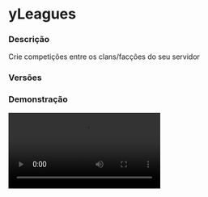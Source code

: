 # yLeagues
<secondary-label ref="utility"/>

### Descrição
Crie competições entre os clans/facções do seu servidor

### Versões
<secondary-label ref="1.8"/>
<secondary-label ref="1.9"/>
<secondary-label ref="1.10"/>
<secondary-label ref="1.11"/>
<secondary-label ref="1.12"/>
<secondary-label ref="1.13"/>
<secondary-label ref="1.14"/>
<secondary-label ref="1.15"/>
<secondary-label ref="1.16"/>
<secondary-label ref="1.17"/>
<secondary-label ref="1.18"/>
<secondary-label ref="1.19"/>
<secondary-label ref="1.20"/>
<secondary-label ref="1.21"/>

### Demonstração
<video src="//www.youtube.com/watch?v=QZIZB6sKD1c"/>


<chapter title="Comandos" id="commands" collapsible="true">
<code-block lang="plain text">/liga - Abre o menu principal
/liga help - Envia a mensagem de ajuda
/liga add - Adiciona pontos para um clan
/liga remove - Remove pontos de um clan
/liga set - Seta pontos para um clan
/liga finalizar - Recarrega as configurações
/liga reload - Recarrega as configurações</code-block>
</chapter>

<chapter title="Permissões" id="permissions" collapsible="true">
<code-block lang="plain text">yleagues.use - Permissão para o /liga
yleagues.finish - Permissão para o /liga finalizar
yleagues.points.add - Permissão para o /liga add
yleagues.points.remove - Permissão para o /liga remove
yleagues.points.set - Permissão para o /liga set
yleagues.admin.reload - Permissão para o /liga reload</code-block>
</chapter>

## Placeholders
<primary-label ref="placeholders"/>

Aqui estão as placeholders disponíveis para utilização com este plugin. Consulte-as para entender como utilizá-las corretamente.

<code-block lang="plain text" ignore-vars="true">
%yleagues_points% - Retorna a quantia total de pontos do clan
%yleagues_points_raw% - Retorna a quantia total de pontos do clan sem formatar
%yleagues_rank% - Retorna o rank (patente) do clan
%yleagues_medal_enemy-of-life% - Retorna a tag da medalha de inimigo da vida (maior número de mortes na última liga)
%yleagues_medal_hard-to-kill% - Retorna a tag da medalha de duro de matar (maior número de kills na última liga)
</code-block>

## Chat
<primary-label ref="chat"/>

Esta seção apresenta as placeholders disponíveis para utilização no chat. Consulte-as para compreender como aplicá-las de maneira eficaz.

<code-block lang="plain text">
{yleagues_rank} - Retorna o rank (patente) do clan&nbsp;
{yleagues_medal_enemy-of-life} - Retorna a tag da medalha de inimigo da vida (maior número de mortes na última liga)
{yleagues_medal_hard-to-kill} - Retorna a tag da medalha de duro de matar (maior número de kills na última liga)
</code-block>

## Configuração
<primary-label ref="config"/>
Confira os arquivos de configuração deste plugin e revise os detalhes para garantir uma implementação correta.

<chapter title="Arquivos de Configuração" collapsible="true">
<chapter title="Estrutura do diretório" collapsible="false">
<code-block lang="plain text" ignore-vars="true">
Estrutura do diretório:
└── yLeagues/
    ├── leagues/
    │    └── iron.yml
    ├── commands.yml
    ├── config.yml
    ├── economies.yml
    ├── menus.yml
    ├── messages.yml
    ├── ranks.yml
    └── rewards.yml
</code-block>
</chapter>

<chapter title="leagues" collapsible="true">
<chapter title="iron.yml" collapsible="true">
<code-block lang="yaml" ignore-vars="true">
<![CDATA[
# Identificação necessária para a API de TOP do yPlugins
yplugins-id: 'yleagues-iron'

order: 1

# Data de ínicio da liga
start-date: '01/01/2020-10:00'

# Data de término da liga
end-date: '01/01/2028-10:00'

# Nome da liga
display: '&fLiga de Ferro'

# Ícones nos menus
icons:
  finished:
    material: 'IRON_INGOT'
    name: '&fLiga de Ferro'
    lore:
      - ''
      - ' &7Líderes:'
      - '  &f> 1º {clan_1}: &a{amount_1}'
      - '  &f> 2º {clan_2}: &a{amount_2}'
      - '  &f> 3º {clan_3}: &a{amount_3}'
      - ''
      - '&cEsta liga já finalizou.'
  current:
    material: 'IRON_INGOT'
    name: '&fLiga de Ferro'
    lore:
      - ''
      - ' &7Líderes:'
      - '  &f> 1º {clan_1}: &a{amount_1}'
      - '  &f> 2º {clan_2}: &a{amount_2}'
      - '  &f> 3º {clan_3}: &a{amount_3}'
      - ''
      - '&f Finaliza em: &b{end_time} &7({end_date}-{end_hour})'
      - ''
      - '&aEsta liga está ocorrendo.'
  coming:
    material: 'IRON_INGOT'
    name: '&fLiga de Ferro'
    lore:
      - '&7Esta liga ainda será iniciada,'
      - '&7não perca tempo e fique preparado'
      - '&7para garantir sua participação.'
      - ''
      - '&f Inicia em: &b{start_time} &7({start_date}-{start_hour})'
      - ''
  participate:
    material: 'IRON_INGOT'
    name: '&fLiga de Ferro'
    lore:
      - '&7Participe da liga dos clans e'
      - '&7garanta prêmios exclusivos.'
      - ''
      - ' &fPontos iniciais necessários: &b{points}'
      - ' &fMoney necessário: &2$ &a{money}'
      - ''
      - ' &7Líderes Atuais:'
      - '  &f> 1º {clan_1}: &a{amount_1}'
      - '  &f> 2º {clan_2}: &a{amount_2}'
      - '  &f> 3º {clan_3}: &a{amount_3}'
      - ''
      - '&aClique para participar.'
  participating:
    material: 'IRON_INGOT'
    name: '&fLiga de Ferro'
    lore:
      - '&7Seu clan está participando desta liga'
      - '&7e pode garantir prêmios exclusivos.'
      - ''
      - ' &7Líderes Atuais:'
      - '  &f> 1º {clan_1}: &a{amount_1}'
      - '  &f> 2º {clan_2}: &a{amount_2}'
      - '  &f> 3º {clan_3}: &a{amount_3}'
      - ''
      - '&f Finaliza em: &b{end_time} &7({end_date}-{end_hour})'
      - ''
  no-clan:
    material: 'IRON_INGOT'
    name: '&fLiga de Ferro'
    lore:
      - '&7Você precisa entrar ou criar'
      - '&7um clan para participar das ligas.'
      - ''
      - '&c Você não possui um clan.'
      - ''

participate:
  # Limite de clans participando da liga
  clan-limit: 10
  # Quantidade mínima de pontos para ingressar na liga
  min-initial-points: 10.0
  # Liga anterior participada necessária para entrar nesta
  # Deixe 0 caso não queira
  previous-league: 0
  # Mensagem de compra
  message:
    private: '&aVocê pagou &f{money}&a para ingressar seu clan na liga de clans.'
    broadcast: ''
  # Preços para participar
  prices:
    price1:
      provider: 'money'
      amount: 1000.0

win:
  # Ganhar a liga quando atingir X pontos acumulados
  # Caso não queira, deixe 0 (irá ganhar apenas na data de término)
  amount: 100.0
  # Resetar os pontos dos clans participantes ao finalizar a liga
  reset: true
  # Recompensas (serão dadas ao líder do clan)
  # chance, recompensa
  rewards:
    - '100.0,reward1'

# Mensagens do torneio
messages:
  start: |

    &f&lLIGA DE FERRO: &aA liga COMEÇOU!

  stop: |

    &f&lLIGA DE FERRO: &aA liga acabou!
    &bGanhador: &a{clan} com {amount} pontos!

  stop-none: |

    &f&lLIGA DE FERRO: &aA liga acabou!
    &cNINGUÉM GANHOU!

  rewards-give: |
    &f&lLIGA DE FERRO: &aAs recompensas foram depositadas no correio de recompensas do líder &f{player}&a.

# Sistema de mercado da liga
market:
  # Itens do mercado
  items:
    item1:
      # Slot do item do menu
      slot: 11
      # Preço em pontos
      price: 10.0
      # Ícone no menu
      display:
        material: 'STONE'
        name: '&cPedra Misteriosa'
        lore:
          - '&7Esta pedra irá lhe causar'
          - '&7efeitos diferenciados.'
          - ''
          - ' &fPDL necessário: &b10'
          - ''
          - '&7Clique para comprar a pedra'
      # Item que será dado
      # Caso não queira, apague
      item:
        material: 'STONE'
        amount: 64
        name: '&cPedra Misteriosa'
      # Comandos que serão dados
      commands: []

finished: false
started: false
]]>
</code-block>
</chapter>

</chapter>

<chapter title="commands.yml" collapsible="true">
<code-block lang="yaml" ignore-vars="true">
<![CDATA[
#     ___                                          _
#    / __\___  _ __ ___  _ __ ___   __ _ _ __   __| |___
#   / /  / _ \| '_ ` _ \| '_ ` _ \ / _` | '_ \ / _` / __|
#  / /__| (_) | | | | | | | | | | | (_| | | | | (_| \__ \
#  \____/\___/|_| |_| |_|_| |_| |_|\__,_|_| |_|\__,_|___/
#
# Lista de comandos do plugin.

# Utilize "comando|comando" para criar aliases.
# Por exemplo: "gm|gamemode"
# Você pode criar quantas aliases quiser.
commands:
  league: 'league|leagues|liga|ligas|ligaclan|ligasclan|ligasclans'
]]>
</code-block>
</chapter>

<chapter title="config.yml" collapsible="true">
<code-block lang="yaml" ignore-vars="true">
<![CDATA[
#        _____                     _
#  _   |_   _|__  _ __ _ __   ___(_) ___  ___
# | | | || |/ _ \| '__| '_ \ / _ \ |/ _ \/ __|
# | |_| || | (_) | |  | | | |  __/ | (_) \__ \
#  \__, ||_|\___/|_|  |_| |_|\___|_|\___/|___/
#  |___/
#
# Modo de depuração para correção de problemas no plugin.
debug-mode: false

#      ___      _        _
#     /   \__ _| |_ __ _| |__   __ _ ___  ___
#    / /\ / _` | __/ _` | '_ \ / _` / __|/ _ \
#   / /_// (_| | || (_| | |_) | (_| \__ \  __/
#  /___,' \__,_|\__\__,_|_.__/ \__,_|___/\___|
#
# Configurações do banco de dados.

database:
  # Determina o tipo de banco de dados. Valores válidos: [SQLITE, MYSQL, HIKARI (recomendado)]
  storage-type: SQLITE

  # Dados para conexão ao banco de dados MYSQL.
  data:
    # Endereço de conexão do banco de dados. [EX: 127.0.0.1]
    host: localhost
    # Porta de conexão do banco de dados. [EX: 3306]
    port: 3306
    # Nome do banco de dados a ser conectado. [EX: minecraft]
    database: ''
    # Usuário de conexão. [EX: root]
    username: ''
    # Senha do usuário de conexão: [EX: 123]
    password: ''

# Delay para carregar os dados depois do login
# Necessário para usar em servidor de mina separado
# Recomendado: 20 ticks
login-delay: 20

# Este limite serve para recolher recompensas
# Desativar ou aumentar o limite pode gerar lag
# e em alguns casos crashar o servidor.
limit:
  enabled: true
  # Máximo que irá recolher por vez
  max: 1000

# Sistemas gerais do plugin
general:
  # Apenas o líder conseguir clicar para participar da liga
  just-leader: true
  # Sistema de notificar o ganho de pontos
  discordhook:
    enabled: true
    channel: ''
    # Placeholders disponíveis:
    # {action}
    # {player}
    # {clan_tag}
    # {clan_name}
    # {points}
    embed: ''

# Configuração do ganho de pontos
points:
  # Ao morrer
  player-death: -1.0
  # Ao matar um player
  player-kill: 1.0
  # Ao upar de rank
  yrankup: 1.0
  # Ao ganhar um evento
  yeventos: 1.0
  # Ao perder um evento
  yeventos-lose: 1.0
  # Ao kickar um jogador do clan (yClans)
  yclans-kick: -1.0
  # Ao ganhar um evento
  yguerra: 1.0
  # Ao matar um mob
  yspawners: 0.3
  # Ao matar um boss
  ystackbosses: 0.5
  # Ao matar um boss
  ybosses: 0.5
  # Ao quebrar um bloco
  yminas: 0.1
  # Ao quebrar um bloco
  yminaspackets: 0.1
  # Ao quebrar uma plantação
  yplantacoes: 0.1
  # Ao quebrar uma plantação
  ycampo: 0.1
  # Ao quebrar um bloco
  yfloresta: 0.1
  # Ao pescar um peixe
  ypesca: 0.3
  # Ao levar mute (yPunish)
  punish-mute: -5.0
  # Ao levar ban (yPunish e StormPunish)
  punish-ban: -10.0

# Sistema de medalhas
medals:
  # Maior número de mortes ao final da temporada
  enemy-of-life: '&c[X]'
  # Maior número de kills ao final da temporada
  hard-to-kill: '&a[V]'
]]>
</code-block>
</chapter>

<chapter title="economies.yml" collapsible="true">
<code-block lang="yaml" ignore-vars="true">
<![CDATA[
#  _____                                  _
# | ____| ___  ___  _ __   ___  _ __ ___ (_) ___  ___
# |  _|  / __|/ _ \| '_ \ / _ \| '_ ` _ \| |/ _ \/ __|
# | |___| (__| (_) | | | | (_) | | | | | | |  __/\__ \
# |_____|\___|\___/|_| |_|\___/|_| |_| |_|_|\___||___/

# Providers disponíveis:
#
#   AtlasEconomiaSecundaria, AtlasMinas, AtlasMinasV2,
#   JH_Shop, LegendaryEconomy, NextCash, PlayerPoints,
#   StormEconomiaSecundaria, StormMinas, TGCash,
#   yAlmas, yPoints, yRankup,
#   Vault
#

economies:
  Money:
    # Coloque o nome do plugin
    # Para money deixe Money
    provider: 'Money'
    # Formato inteiro
    display: 'Dinheiro'
    # Formato abreviado
    abbreviated: 'coins'
    # Permitir que comercializem na loja com o jogador offline
    allow-offline: true
    # Permissão para o usuário conseguir definir esta economia
    permission: 'yleagues.provider.money'
]]>
</code-block>
</chapter>

<chapter title="menus.yml" collapsible="true">
<code-block lang="yaml" ignore-vars="true">
<![CDATA[
#
#    /\/\   ___ _ __  _   _ ___
#   /    \ / _ \ '_ \| | | / __|
#  / /\/\ \  __/ | | | |_| \__ \
#  \/    \/\___|_| |_|\__,_|___/
#
# Sistema de menus.

# Setas dos menus.
arrows:
  back:
    material: 'ARROW:0'
    name: '&cVoltar'
    lore: ['&7Clique para voltar ao menu anterior.']
  previous:
    material: 'ARROW:0'
    name: '&cAnterior'
    lore: ['&7Clique para ir à página anterior.']
  next:
    material: 'ARROW:0'
    name: '&aPróximo'
    lore: ['&7Clique para ir à próxima página.']

# Menu principal
main:
  name: '&8Liga'
  size: 36
  items:
    profile-slot: 10
    clan-slot: 19
    rewards-slot: 20
    participate-slot: 13
    leagues-slot: 24
    market-slot: 16
    profile:
      material: '{player}'
      name: '&eSuas informações'
      lore:
        - '&7Veja as suas informações'
        - '&7referente a todas as ligas do'
        - '&7servidor.'
        - ''
        - ' &fLigas participadas: &a{leagues}'
        - ' &fPontos ganhos &8(total)&f: &a{total_points}'
        - ''
        - ' &fLigas ganhas: &b{wins}'
        - ''
        - ' &fMortes na liga atual: &c{deaths}'
        - ' &fKills na liga atual: &c{kills}'
        - ''
        - ' &fMedalhas ganhas: {medals} &8({medal_amount}/2)'
        - ''
    clan:
      material: 'c09741fca109c4cb0b5efaa0634616503051a199e1d44e4e1149ede0bdc49c8a'
      name: '&eInformações do Clan'
      lore:
        - '&7Veja as informações do seu clan'
        - '&7referente a todas as ligas do'
        - '&7servidor.'
        - ''
        - ' &fPontos atuais: &a{points}'
        - ' &fRank atual: &c{rank}'
        - ' &fLiga atual: &c{league}'
        - ''
        - ' &fLigas participadas: &b{participated}'
        - ' &fLigas ganhas: &b{wins}'
        - ''
        - ' &fMaior col.: &b{highest_clan}º'
        - ' &fMaior col. &8(liga atual)&f: &b{highest_clan_league}º'
        - ''
    clan-no-has:
      material: '61a8e6d27b96c0aa4df5b8347260eb051c56944c97d837f22655d8ecbc449137'
      name: '&eInformações do Clan'
      lore:
        - '&cVocê não possui um clan'
    leagues:
      material: 'BOOK'
      name: '&eLigas de Clans'
      lore:
        - '&7Confira todas as ligas'
        - '&7existentes no servidor.'
        - ''
        - '&aClique para acessar'
    rewards:
      material: 'cf128540839bd1b70930353112a3b8d295713c0eece615fd4a0340a00d8d55e2'
      name: '&6Recompensas'
      lore:
        - '&7Gerencie as recompensas'
        - '&7que você ganhou.'
        - ''
        - ' &8▶ &fRecompensas: &7{rewards}'
        - ''
        - '&6Clique para gerenciar!'
    participate-none:
      material: 'BARRIER'
      name: '&cNenhuma'
      lore:
        - ''
        - '&7Nenhuma liga encontrada.'
        - ''
    market:
      material: '533fc9a45be13ca57a78b21762c6e1262dae411f13048b963d972a29e07096ab'
      name: '&eMercado da Liga'
      lore:
        - '&7Troque os pontos da liga (PDL)'
        - '&7em itens exclusivos na nossa loja!'
        - ''
        - '&aClique para acessar.'
  facing:
    information:
      slot: 25
      material: '7ff8cf8ee2f233b172e162182cefac84b1b8e13d948c15dc892731bb2aba729d'
      name: '&eInformações'
      lore:
        - '&7Veja quantos pontos você'
        - '&7pode ganhar ao realizar'
        - '&7certas ações no nosso servidor!'
        - ''
        - ' &f> Matar um jogador: &b1 ponto'
        - ' &f> Upar de rank: &b1 ponto'
        - ' &f> Ganhar eventos: &b1 ponto'
        - ' &f> Matar mobs: &b0.3 ponto'
        - ' &f> Matar bosses: &b0.5 ponto'
        - ' &f> Quebrar blocos &7(mina)&f: &b0.1 ponto'
        - ' &f> Quebrar plantações: &b0.1 ponto'
        - ' &f> Pescar um peixe: &b0.3 ponto'
        - ''
        - ' &c> Morrer: -1 ponto'
        - ' &c> Perder eventos: -1 ponto'
        - ' &c> Expulsar jogador &8(durante a liga)&c: -1 ponto'
        - ''

# Menu de ligas
main-leagues:
  name: '&7Ligas'
  size: 45
  slots: [ 11, 12, 13, 14, 15 ]
  previous-slot: 32
  next-slot: 33
  back-slot: 29

# Menu de recompensas
main-rewards:
  name: '&7Ligas'
  size: 54
  slots: [ 11, 12, 13, 14, 15, 16, 19, 21, 22, 23, 24, 25, 28, 29, 31, 32, 33, 34 ]
  previous-slot: 18
  next-slot: 26
  back-slot: 48
  #
  empty-slot: 22
  collect-slot: 50
  #
  items:
    empty:
      material: 'WEB'
      name: '&eVazio...'
      lore: [ '&7Nenhuma recompensa para', '&7coletar.' ]
    collect:
      material: 'a6cc486c2be1cb9dfcb2e53dd9a3e9a883bfadb27cb956f1896d602b4067'
      name: '&eRecolher tudo'
      lore: [ '&7Clique para recolher', '&7todas as recompensas.' ]

# Menu do mercado
main-market:
  name: '&8Liga'
  size: 45
  back-slot: 30
  items:
    permission-slot: 32
    permission:
      material: '7ff8cf8ee2f233b172e162182cefac84b1b8e13d948c15dc892731bb2aba729d'
      name: '&ePermissões de acesso'
      lore:
        - '&7Gerencie os jogadores do seu clan'
        - '&7que podem acessar o mercado da liga.'
        - ''
        - '&aClique para gerenciar.'

# Menu de permissões do mercado
market-permissions:
  name: '&7Ligas'
  size: 54
  slots: [ 11, 12, 13, 14, 15, 16, 19, 21, 22, 23, 24, 25, 28, 29, 31, 32, 33, 34 ]
  previous-slot: 18
  next-slot: 26
  back-slot: 49
  #
  items:
    player-on:
      material: '{player}'
      name: '&a{player}'
      lore: [ '&7Este jogador consegue SIM acessar', '&7o mercado da liga.', '', '&cClique para não permitir.' ]
    player-off:
      material: '{player}'
      name: '&a{player}'
      lore: [ '&7Este jogador NÃO consegue acessar', '&7o mercado da liga.', '', '&aClique para permitir.' ]

# Menu de clans participantes da liga
league-clans:
  name: '&7Ligas'
  size: 54
  slots: [ 11, 12, 13, 14, 15, 16, 19, 21, 22, 23, 24, 25, 28, 29, 31, 32, 33, 34 ]
  previous-slot: 18
  next-slot: 26
  back-slot: 49
  #
  items:
    clan:
      material: '{banner}'
      name: '&a{league}'
      lore:
        - ''
        - ' &7Clan: &f{clan_tag} &8- &f{clan_name}'
        - ''
        - ' &fPontuação total: &a{points} &8- &b{pos}º'
        - ' &fJogador com maior pontuação &8(na liga)&f: &b{highest_actual_player} &8- &a{highest_actual_player_points}'
        - ' &fJogador com maior pontuação &8(total)&f: &b{highest_player} &8- &a{highest_player_points}'
        - ''
        - '&aClique para ver mais detalhes.'

# Menu de players do clan
league-clan-players:
  name: '&7Ligas'
  size: 54
  slots: [ 11, 12, 13, 14, 15, 16, 19, 21, 22, 23, 24, 25, 28, 29, 31, 32, 33, 34 ]
  previous-slot: 18
  next-slot: 26
  back-slot: 49
  #
  items:
    player:
      material: '{player}'
      name: '&b{player}'
      lore:
        - ''
        - ' &7Clan: &f{clan_tag} &8- &f{clan_name}'
        - ''
        - ' &eAuditoria de pontos:'
        - ' &f> Abates: &a{kills} pontos'
        - ' &f> Ranks evoluídos: &a{yrankup} pontos'
        - ' &f> Eventos ganhos: &a{yeventos} pontos'
        - ' &f> Mobs mortos: &a{mobs} pontos'
        - ' &f> Bosses mortos: &a{bosses} pontos'
        - ' &f> Blocos quebrados: &a{blocks_broken} pontos'
        - ' &f> Plantações quebradas: &a{farm_broken} pontos'
        - ' &f> Peixes pescados: &a{fished} pontos'
        - ' &f> Vips ativados: &a{yvips} pontos'
        - ''
        - ' &f> Mortes: &c-{deaths} pontos'
        - ' &f> Eventos perdidos: &c-{yeventos_lose} pontos'
        - ' &f> Banimentos: &c-{punish_ban} pontos'
        - ' &f> Mutes: &c-{punish_mute} pontos'
        - ''
        - '&eTotal de pontos: &a{points}'
        - ''
]]>
</code-block>
</chapter>

<chapter title="messages.yml" collapsible="true">
<code-block lang="yaml" ignore-vars="true">
<![CDATA[
#
#    /\/\   ___  ___ ___  __ _  __ _  ___  ___
#   /    \ / _ \/ __/ __|/ _` |/ _` |/ _ \/ __|
#  / /\/\ \  __/\__ \__ \ (_| | (_| |  __/\__ \
#  \/    \/\___||___/___/\__,_|\__, |\___||___/
#                              |___/
#
# Mensagens a serem enviadas pelo plugin.

chat:
  syntax: '&cUse: /{command} {syntax}'
  target: '&cJogador {player} não encontrado.'
  number: '&cO argumento não é um número.'
  permission: '&cVocê não tem permissão para fazer isto.'
  console: '&cApenas jogadores in-game podem realizar esta ação.'
  cancelled: '&cVocê cancelou a ação.'
  reload: '&aConfigurações recarregadas com sucesso.'
  help: |

    &a/league &8- &7Abre o menu principal.
    &a/league add &8- &7Adiciona pontos para um clan.
    &a/league remove &8- &7Remove pontos de um clan.
    &a/league set &8- &7Seta pontos para um clan.

  reward-collected: '&eItem recolhido com sucesso.'
  reward-collected-all: '&eTodas as recompensas possíveis foram recolhidas com sucesso.'
  no-balance: '&cVocê não tem {provider_display} suficiente para isto. Disponível: {provider_balance}&c.'
  just-leader: '&cApenas o líder do clan ({player}) pode ingressar a liga.'
  no-points: '&cSeu clan precisa de {need_points} pontos para participar da liga. Atual: {points}'
  no-previous: '&cSeu clan precisaria ter participado da liga {league} para participar desta.'
  no-limit: '&cA liga chegou ao limite de clans participantes ({amount}).'
  target-clan: '&cNenhum clan ou jogador encontrado com o nome {name}.'
  target-has: '&cO jogador {player} não possui um clan.'
  points-changed: '&aPontos do clan &f{clan}&a alterado para &f{points}&a.'
  league-none: '&cNenhuma liga acontecendo.'
  league-already: '&cA liga já foi encerrada.'
  league-finished: '&cA liga foi encerrada.'
  market-clan: '&cVocê precisa de um clan para acessar o mercado da liga.'
  market-just-leader: '&cApenas o líder do clan ({player}) pode alterar as permissões de acesso.'
  market-permission: '&cVocê não tem permissão para acessar o mercado da liga.'
  market-need: '&cO seu clan precisa de {need_points} pontos para comprar. Atual: {points}.'
  market-buy: '&aVocê comprou itens no mercado da liga por {points} pontos.'
]]>
</code-block>
</chapter>

<chapter title="ranks.yml" collapsible="true">
<code-block lang="yaml" ignore-vars="true">
<![CDATA[
ranks:
  silver1:
    # Ordem do rank
    order: 0
    # Tag do rank
    display: '&7[>]'
    # Pontos necessários
    points: 0
  silver2:
    order: 1
    display: '&7[>>]'
    points: 10
  silver3:
    order: 2
    display: '&7[>>>]'
    points: 20
  silver4:
    order: 3
    display: '&7[>>>>]'
    points: 40
  silver5:
    order: 4
    display: '&7[(>>>>]'
    points: 80
  silver6:
    order: 5
    display: '&7[(*>>>>]'
    points: 160
]]>
</code-block>
</chapter>

<chapter title="rewards.yml" collapsible="true">
<code-block lang="yaml" ignore-vars="true">
<![CDATA[
#   ____                            _
# |  _ \ _____      ____ _ _ __ __| |___
# | |_) / _ \ \ /\ / / _` | '__/ _` / __|
# |  _ <  __/\ V  V / (_| | | | (_| \__ \
# |_| \_\___| \_/\_/ \__,_|_|  \__,_|___/
#

rewards:
  reward1:
    # Item que aparecerá no preview.
    preview:
      material: 'STONE:0'
      name: '&8Pedra'
      amount: 64
      lore: [ '&aEsta pedra vale muito dinheiro!', '', '&6Chance: {chance}%' ]
      enchants: []
    # Item que aparecerá para coletar.
    collect:
      material: 'STONE:0'
      name: '&8Pedra'
      amount: 64
      lore: [ '&aEsta pedra vale muito dinheiro!', '', ' &7> &fQuantidade: &7{amount}', '', '&eClique esquerdo para receber', '&eClique direito para deletar' ]
      enchants: []
    # Item que será dado ao player
    item:
      give: true
      material: 'STONE:0'
      name: '&8Pedra'
      amount: 64
      lore: [ '&aEu valho muito!' ]
      enchants: []
    # Comandos que será dado ao player
    command:
      give: false
      # quantia padrão da placeholder {amount} no comando (valor base)
      placeholder-amount: 1
      # multiplicar a placeholder {amount} pela quantia de recompensas do mesmo tipo
      multiply-placeholder: true
      list: [ 'give {player} stone {amount}' ]
  reward2:
    preview:
      material: 'DIAMOND:0'
      name: '&bDiamante'
      amount: 1
      lore: [ '&bQuem não adora uma pedra preciosa?!', '', '&6Chance: {chance}%' ]
      enchants: []
    collect:
      material: 'DIAMOND:0'
      name: '&bDiamante'
      amount: 1
      lore: [ '&bQuem não adora uma pedra preciosa?!', '', ' &7> &fQuantidade: &7{amount}', '', '&eClique esquerdo para receber', '&eClique direito para deletar' ]
      enchants: []
    command:
      give: true
      placeholder-amount: 1
      multiply-placeholder: true
      list: [ 'give {player} diamond {amount}' ]
  reward3:
    preview:
      material: 'EMERALD:0'
      name: '&aEsmeralda'
      amount: 1
      lore: [ '&aEsmeraldas valem muito?', '', '&6Chance: {chance}%' ]
      enchants: []
    collect:
      material: 'EMERALD:0'
      name: '&aEsmeralda'
      amount: 1
      lore: [ '&aEsmeraldas valem muito?', '', ' &7> &fQuantidade: &7{amount}', '', '&eClique esquerdo para receber', '&eClique direito para deletar' ]
      enchants: []
    item:
      give: true
      material: 'EMERALD:0'
      name: '&aEsmeralda'
      amount: 1
      lore: [ '&aEu valho muito!' ]
      enchants: []
]]>
</code-block>
</chapter>

</chapter>


## Erros comuns
<primary-label ref="errors"/>

Antes de configurar o plugin, revise os pontos listados aqui para evitar problemas frequentes durante a configuração.

<seealso style="cards">
    <category ref="wrs">
        <a href="yplugins.md"></a>        <a href="https://ystoreplugins.com.br/plugins/detalhes/151-yLeagues">Site do plugin yLeagues</a>
    </category>
</seealso>